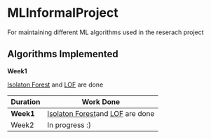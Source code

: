 # MLInformalProject
For maintaining different ML algorithms used in the reserach project
## Algorithms Implemented
**Week1**

[Isolaton Forest](https://github.com/Anishubuntu/MLInformalProject/blob/master/Week1-AnomalyDetetcion(%20LOF%2C%20IsolationForest%20)/isolationForest.py) and [LOF](https://github.com/Anishubuntu/MLInformalProject/blob/master/Week1-AnomalyDetetcion(%20LOF%2C%20IsolationForest%20)/LOF.py) are done

| Duration  | Work Done |
| ------------- | ------------- |
| **Week1**  | [Isolaton Forest](https://github.com/Anishubuntu/MLInformalProject/blob/master/Week1-AnomalyDetetcion(%20LOF%2C%20IsolationForest%20)/isolationForest.py)and [LOF](https://github.com/Anishubuntu/MLInformalProject/blob/master/Week1-AnomalyDetetcion(%20LOF%2C%20IsolationForest%20)/LOF.py) are done  |
| Week2  | In progress :)  |
